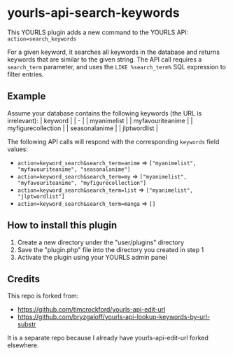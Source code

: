 # yourls-api-search-keywords

This YOURLS plugin adds a new command to the YOURLS API: `action=search_keywords`

For a given keyword, it searches all keywords in the database and returns keywords
that are similar to the given string. The API call requires a `search_term` parameter,
and uses the `LIKE %search_term%` SQL expression to filter entries.

## Example
Assume your database contains the following keywords (the URL is irrelevant):
| keyword |
| - |
| myanimelist |
| myfavouriteanime |
| myfigurecollection |
| seasonalanime |
| jlptwordlist |

The following API calls will respond with the corresponding `keywords` field values:
* `action=keyword_search&search_term=anime` =>
  `["myanimelist", "myfavouriteanime", "seasonalanime"]`
* `action=keyword_search&search_term=my` =>
  `["myanimelist", "myfavouriteanime", "myfigurecollection"]`
* `action=keyword_search&search_term=list` => `["myanimelist", "jlptwordlist"]`
* `action=keyword_search&search_term=manga` => `[]`

## How to install this plugin
1. Create a new directory under the "user/plugins" directory
2. Save the "plugin.php" file into the directory you created in step 1
3. Activate the plugin using your YOURLS admin panel

## Credits
This repo is forked from:
- https://github.com/timcrockford/yourls-api-edit-url
- https://github.com/bryzgaloff/yourls-api-lookup-keywords-by-url-substr

It is a separate repo because I already have yourls-api-edit-url forked elsewhere.
